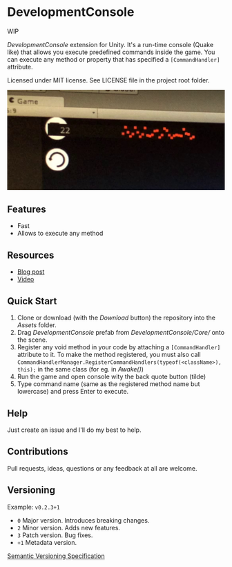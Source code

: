 # DevelopmentConsole

WIP

*DevelopmentConsole* extension for Unity. It's a run-time console (Quake like) that allows you execute predefined commands inside the game. You can execute any method or property that has specified a `[CommandHandler]` attribute.

Licensed under MIT license. See LICENSE file in the project root folder.   

![DevelopmentConsole](/Resources/cover_screenshot.png?raw=true)

## Features

* Fast
* Allows to execute any method

## Resources

* [Blog post]()
* [Video](https://goo.gl/photos/MjjTNWkosQeZHL217)

## Quick Start

1. Clone or download (with the *Download* button) the repository into the *Assets* folder.
2. Drag *DevelopmentConsole* prefab from *DevelopmentConsole/Core/* onto the scene.
4. Register any void method in your code by attaching a `[CommandHandler]` attribute to it. To make
  the method registered, you must also call `CommandHandlerManager.RegisterCommandHandlers(typeof(<className>), this);`
  in the same class (for eg. in _Awake()_)
5. Run the game and open console wity the back quote button (tilde)
6. Type command name (same as the registered method name but lowercase) and press Enter to execute.

## Help

Just create an issue and I'll do my best to help.

## Contributions

Pull requests, ideas, questions or any feedback at all are welcome.

## Versioning

Example: `v0.2.3+1`

- `0` Major version. Introduces breaking changes.
- `2` Minor version. Adds new features.
- `3` Patch version. Bug fixes.
- `+1` Metadata version.

[Semantic Versioning Specification](http://semver.org/)
